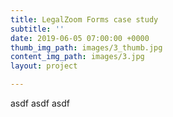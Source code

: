 ```yaml
---
title: LegalZoom Forms case study
subtitle: ''
date: 2019-06-05 07:00:00 +0000
thumb_img_path: images/3_thumb.jpg
content_img_path: images/3.jpg
layout: project

---
```

asdf asdf asdf